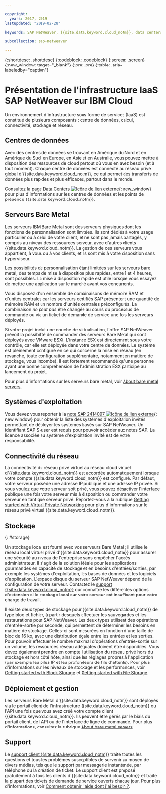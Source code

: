 ```yaml
---

copyright:
  years: 2017, 2019
lastupdated: "2019-02-28"

keywords: SAP NetWeaver, {{site.data.keyword.cloud_notm}}, data centers, {{site.data.keyword.baremetal_short}}, deployment, VLANs, SAP Certified, database

subcollection: sap-netweaver

---
```


{:shortdesc: .shortdesc}
{:codeblock: .codeblock}
{:screen: .screen}
{:new_window: target="_blank"}
{:pre: .pre}
{:table: .aria-labeledby="caption"}

# Présentation de l'infrastructure IaaS SAP NetWeaver sur IBM Cloud
Un environnement d'infrastructure sous forme de services (IaaS) est constitué de plusieurs composants : centre de données, calcul, connectivité, stockage et réseau.

## Centres de données

Avec des centres de données se trouvant en Amérique du Nord et en Amérique du Sud, en Europe, en Asie et en Australie, vous pouvez mettre à disposition des ressources de cloud partout où vous en avez besoin (et à tout moment). Chaque centre de données est connecté au réseau privé global d'{{site.data.keyword.cloud_notm}}, ce qui permet des transferts de données plus rapides et plus efficaces, partout dans le monde.

Consultez la page [Data Centers ![Icône de lien externe](../../icons/launch-glyph.svg "Icône de lien externe")](https://www.ibm.com/cloud-computing/bluemix/data-centers){: new_window} pour plus d'informations sur les centres de données et les points de présence {{site.data.keyword.cloud_notm}}. 

## Serveurs Bare Metal

Les serveurs IBM Bare Metal sont des serveurs physiques dont les fonctions de personnalisation sont limitées. Ils sont dédiés à votre usage particulier ou à celui de votre client, et ne sont pas jamais partagés, y compris au niveau des ressources serveur, avec d'autres clients {{site.data.keyword.cloud_notm}}. La gestion de ces serveurs vous appartient, à vous ou à vos clients, et ils sont mis à votre disposition sans hyperviseur.

Les possibilités de personnalisation étant limitées sur les serveurs bare metal, des temps de mise à disposition plus rapides, entre 1 et 4 heures, sont possibles. La mise à disposition rapide est utile lorsque vous essayez de mettre une application sur le marché avant vos concurrents.

Vous disposez d'un ensemble de combinaisons de mémoire RAM et d'unités centrales car les serveurs certifiés SAP présentent une quantité de mémoire RAM et un nombre d'unités centrales préconfigurés. La combinaison *ne peut pas* être changée au cours du processus de commande ou via un ticket de demande de service une fois les serveurs déployés.

Si votre projet inclut une couche de virtualisation, l'offre SAP NetWeaver prévoit la possibilité de commander des serveurs Bare Metal qui sont déployés avec VMware ESXi. L'instance ESX est directement sous votre contrôle, car elle est déployée dans votre centre de données. Le système est pleinement configuré en ce qui concerne la mise en réseau (en revanche, toute configuration supplémentaire, notamment en matière de stockage, vous incombe). Il est fortement recommandé qu'une personne ayant une bonne compréhension de l'administration ESX participe au lancement du projet.

Pour plus d'informations sur les serveurs bare metal, voir [About bare metal servers](/docs/bare-metal?topic=bare-metal-about#about).

## Systèmes d'exploitation

Vous devez vous reporter à la [note SAP 2414097 ![Icône de lien externe](../../icons/launch-glyph.svg "Icône de lien externe")](https://launchpad.support.sap.com/#/notes/2414097){: new window} pour obtenir la liste des systèmes d'exploitation invités permettant de déployer les systèmes basés sur SAP NetWeaver. Un identifiant SAP S-user est requis pour pouvoir accéder aux notes SAP. La licence associée au système d'exploitation invité est de votre responsabilité.

## Connectivité du réseau

La connectivité du réseau privé virtuel au réseau cloud virtuel d'{{site.data.keyword.cloud_notm}} est accordée automatiquement lorsque votre compte {{site.data.keyword.cloud_notm}} est configuré. Par défaut, votre serveur possède une adresse IP publique et une adresse IP privée. Si vous voulez que votre serveur soit privé, vous pouvez désactiver l'interface publique une fois votre serveur mis à disposition ou commander votre serveur en tant que serveur privé. Reportez-vous à la rubrique [Getting started with Virtual Private Networking](/docs/infrastructure/iaas-vpn?topic=VPN-getting-started-with-virtual-private-networking-vpn-#getting-started-with-virtual-private-networking-vpn-) pour plus d'informations sur le réseau privé virtuel {{site.data.keyword.cloud_notm}}.

## Stockage
{: #storage}

Un stockage local est fourni avec vos serveurs Bare Metal ; il utilise le réseau local virtuel privé d'{{site.data.keyword.cloud_notm}} pour assurer une sécurité au niveau de l'entreprise sans empêcher l'accès administrateur. Il s'agit de la solution idéale pour les applications gourmandes en capacité de stockage et en besoins d'entrées/sorties, par exemple les systèmes d'exploitation, les bases de données et les logiciels d'application. L'espace disque du serveur SAP NetWeaver dépend de la configuration de votre serveur. Contactez le [support {{site.data.keyword.cloud_notm}}](/docs/get-support?topic=get-support-getting-customer-support#getting-customer-support) our connaître les différentes options d'extension si le stockage local sur votre serveur est insuffisant pour votre charge de travail.

Il existe deux types de stockage pour {{site.data.keyword.cloud_notm}} de type bloc et fichier, à partir desquels effectuer les sauvegardes et les restaurations pour SAP NetWeaver. Les deux types utilisent des opérations d'entrée-sortie par seconde, qui permettent de déterminer les besoins en matière de stockage. Celles-ci sont mesurées en fonction d'une taille de bloc de 16 ko, avec une distribution égale entre les entrées et les sorties. Pour pouvoir effectuer le nombre maximal d'opérations d'entrée-sortie sur un volume, les ressources réseau adéquates doivent être disponibles. Vous devez également prendre en compte l'utilisation du réseau privé hors du stockage et hors côté hôte, ainsi que les réglages propres à l'application (par exemple les piles IP et les profondeurs de file d'attente). Pour plus d'informations sur les niveaux de stockage et les performances, voir [Getting started with Block Storage](/docs/infrastructure/BlockStorage?topic=BlockStorage-GettingStarted#GettingStarted) et [Getting started with File Storage](/docs/infrastructure/FileStorage?topic=FileStorage-GettingStarted#GettingStarted).

## Déploiement et gestion

Les serveurs Bare Metal d'{{site.data.keyword.cloud_notm}} sont déployés via le portail client de l'infrastructure {{site.data.keyword.cloud_notm}} ou l'API une fois que vous avez créé votre compte client {{site.data.keyword.cloud_notm}}. Ils peuvent être gérés par le biais du portail client, de l'API ou de l'interface de ligne de commande. Pour plus d'informations, consultez la rubrique [About bare metal servers](/docs/bare-metal?topic=bare-metal-about#about).

## Support

Le [support client {{site.data.keyword.cloud_notm}}](/docs/get-support?topic=get-support-getting-customer-support#getting-customer-support) traite toutes les questions et tous les problèmes susceptibles de survenir au moyen de divers médias, tels que le support par messagerie instantanée, par téléphone ou la création de ticket. Le support client est proposé gratuitement à tous les clients d'{{site.data.keyword.cloud_notm}} et traite la plupart des tickets de demande de service ouverts chaque jour. Pour plus d'informations, voir [Comment obtenir l'aide dont j'ai besoin ?](/docs/get-support?topic=get-support-getting-customer-support#getting-customer-support).
